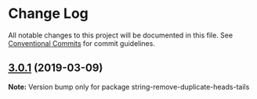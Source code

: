 # Change Log

All notable changes to this project will be documented in this file.
See [Conventional Commits](https://conventionalcommits.org) for commit guidelines.

## [3.0.1](https://gitlab.com/codsen/codsen/compare/string-remove-duplicate-heads-tails@3.0.0...string-remove-duplicate-heads-tails@3.0.1) (2019-03-09)

**Note:** Version bump only for package string-remove-duplicate-heads-tails
